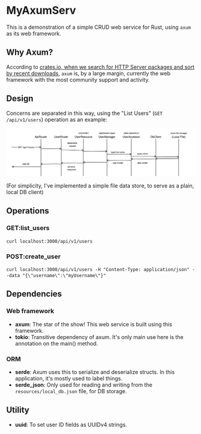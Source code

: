 # MyAxumServ

This is a demonstration of a simple CRUD web service for Rust, using `axum` as its web framework.

## Why Axum?

According to [crates.io, when we search for HTTP Server packages and sort by recent downloads](https://crates.io/categories/web-programming::http-server), `axum` is, by a large margin, currently the web framework with the most community support and activity.

## Design

Concerns are separated in this way, using the "List Users" (`GET /api/v1/users`) operation as an example:

![](docs/images/sequence-diagram-list-users.png)

(For simplicity, I've implemented a simple file data store, to serve as a plain, local DB client)

## Operations

### GET:list_users

```shell
curl localhost:3000/api/v1/users
```

### POST:create_user

```shell
curl localhost:3000/api/v1/users -H "Content-Type: application/json" --data "{\"username\":\"myUsername\"}"
```

## Dependencies

### Web framework
- **axum**: The star of the show! This web service is built using this framework.
- **tokio**: Transitive dependency of axum. It's only main use here is the annotation on the main() method.

### ORM
- **serde**: Axum uses this to serialize and deserialize structs. In this application, it's mostly used to label things.
- **serde_json**: Only used for reading and writing from the `resources/local_db.json` file, for DB storage.
  
## Utility
- **uuid**: To set user ID fields as UUIDv4 strings. 